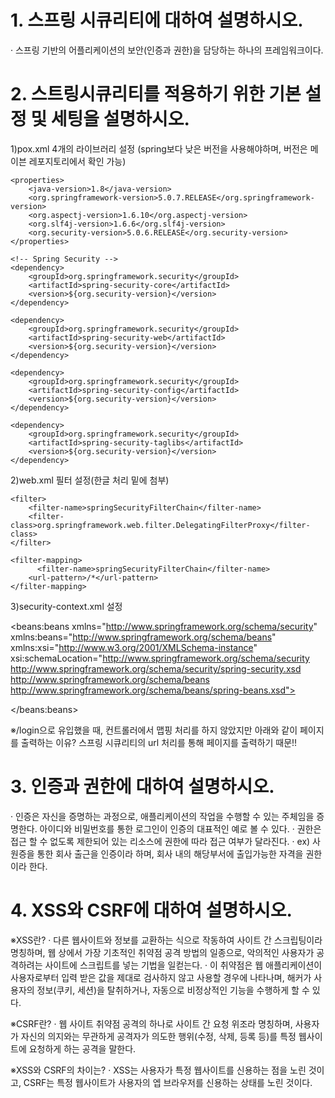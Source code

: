 # 1. 스프링 시큐리티에 대하여 설명하시오.
· 스프링 기반의 어플리케이션의 보안(인증과 권한)을 담당하는 하나의 프레임워크이다.


# 2. 스트링시큐리티를 적용하기 위한 기본 설정 및 세팅을 설명하시오.
1)pox.xml 4개의 라이브러리 설정 (spring보다 낮은 버전을 사용해야하며, 버전은 메이븐 레포지토리에서 확인 가능)

    <properties>
        <java-version>1.8</java-version>
        <org.springframework-version>5.0.7.RELEASE</org.springframework-version>
        <org.aspectj-version>1.6.10</org.aspectj-version>
        <org.slf4j-version>1.6.6</org.slf4j-version>
        <org.security-version>5.0.6.RELEASE</org.security-version>
    </properties>

    <!-- Spring Security -->
    <dependency>
        <groupId>org.springframework.security</groupId>
        <artifactId>spring-security-core</artifactId>
        <version>${org.security-version}</version>
    </dependency>

    <dependency>
        <groupId>org.springframework.security</groupId>
        <artifactId>spring-security-web</artifactId>
        <version>${org.security-version}</version>
    </dependency>

    <dependency>
        <groupId>org.springframework.security</groupId>
        <artifactId>spring-security-config</artifactId>
        <version>${org.security-version}</version>
    </dependency>

    <dependency>
        <groupId>org.springframework.security</groupId>
        <artifactId>spring-security-taglibs</artifactId>
        <version>${org.security-version}</version>
    </dependency>
 </dependencies>

2)web.xml 필터 설정(한글 처리 밑에 첨부)

   <!-- Spring Security Filter -->
    <filter>
        <filter-name>springSecurityFilterChain</filter-name>
        <filter-class>org.springframework.web.filter.DelegatingFilterProxy</filter-class>
    </filter>

    <filter-mapping>
          <filter-name>springSecurityFilterChain</filter-name>
        <url-pattern>/*</url-pattern>
    </filter-mapping>

3)security-context.xml 설정

 <?xml version="1.0" encoding="UTF-8"?>
 <beans:beans xmlns="http://www.springframework.org/schema/security"
    xmlns:beans="http://www.springframework.org/schema/beans"
    xmlns:xsi="http://www.w3.org/2001/XMLSchema-instance"
    xsi:schemaLocation="http://www.springframework.org/schema/security http://www.springframework.org/schema/security/spring-security.xsd
      http://www.springframework.org/schema/beans http://www.springframework.org/schema/beans/spring-beans.xsd">
    
   <http> 
      <form-login />
   </http> 
   
   <!-- provider --> 
   <authentication-manager>
   </authentication-manager>   
    
 </beans:beans>

※/login으로 유입했을 때, 컨트롤러에서 맵핑 처리를 하지 않았지만 아래와 같이 페이지를 출력하는 이유?
   스프링 시큐리티의 url 처리를 통해 페이지를 출력하기 때문!!


# 3. 인증과 권한에 대하여 설명하시오.
· 인증은 자신을 증명하는 과정으로, 애플리케이션의 작업을 수행할 수 있는 주체임을 증명한다.
  아이디와 비밀번호를 통한 로그인이 인증의 대표적인 예로 볼 수 있다. 
· 권한은 접근 할 수 없도록 제한되어 있는 리소스에 권한에 따라 접근 여부가 달라진다.
· ex) 사원증을 통한 회사 출근을 인증이라 하며, 회사 내의 해당부서에 출입가능한 자격을 권한이라 한다.  


# 4. XSS와 CSRF에 대하여 설명하시오. 
※XSS란?
· 다른 웹사이트와 정보를 교환하는 식으로 작동하여 사이트 간 스크립팅이라 명칭하며, 웹 상에서 가장 기초적인 취약점 공격 방법의 일종으로, 
  악의적인 사용자가 공격하려는 사이트에 스크립트를 넣는 기법을 일컫는다.
· 이 취약점은 웹 애플리케이션이 사용자로부터 입력 받은 값을 제대로 검사하지 않고 사용할 경우에 나타나며,
  해커가 사용자의 정보(쿠키, 세션)을 탈취하거나, 자동으로 비정상적인 기능을 수행하게 할 수 있다.  
  
※CSRF란?
· 웹 사이트 취약점 공격의 하나로 사이트 간 요청 위조라 명칭하며, 사용자가 자신의 의지와는 무관하게 공격자가 의도한 행위(수정, 삭제, 등록 등)를 
  특정 웹사이트에 요청하게 하는 공격을 말한다.
  
※XSS와 CSRF의 차이는? 
· XSS는 사용자가 특정 웹사이트를 신용하는 점을 노린 것이고, CSRF는 특정 웹사이트가 사용자의 엡 브라우저를 신용하는 상태를 노린 것이다.



